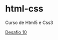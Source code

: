 # html-css
 Curso de Html5 e Css3

<a href="https://reginaldodesouza.github.io/html-css/desafios/10/desafil.html">Desafio 10 </a>